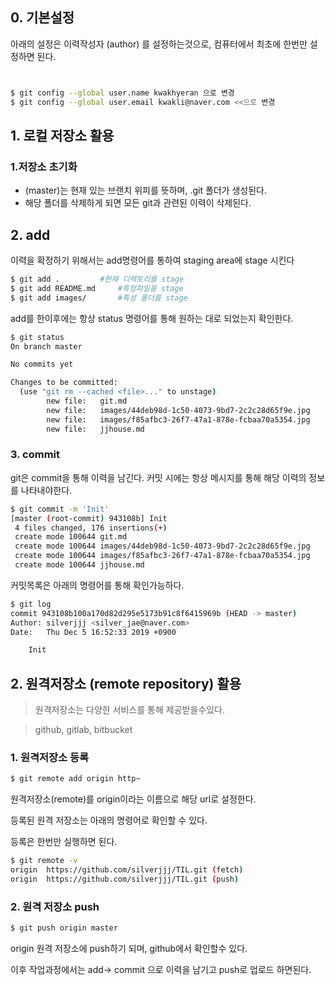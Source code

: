 ## 0. 기본설정

아래의 설정은 이력작성자 (author) 를 설정하는것으로, 컴퓨터에서 최초에 한번만 설정하면 된다.

```bash


$ git config --global user.name kwakhyeran 으로 변경
$ git config --global user.email kwakli@naver.com <<으로 변경


```

## 1. 로컬 저장소 활용

### 1.저장소 초기화





* (master)는 현재 있는 브랜치 위피를 뜻하며, .git 폴더가 생성된다.
* 해당 폴더를 삭제하게 되면 모든 git과 관련된 이력이 삭제된다.



## 2. add

이력을 확정하기 위해서는 add명령어를 통하여 staging area에 stage 시킨다



```bash
$ git add .			#현재 디렉토리를 stage
$ git add README.md		#특정파일을 stage
$ git add images/		#특성 폴더를 stage
```



add를 한이후에는 항상 status 명령어를 통해 원하는 대로 되었는지 확인한다.

```bash
$ git status
On branch master

No commits yet

Changes to be committed:
  (use "git rm --cached <file>..." to unstage)
        new file:   git.md
        new file:   images/44deb98d-1c50-4073-9bd7-2c2c28d65f9e.jpg
        new file:   images/f85afbc3-26f7-47a1-878e-fcbaa70a5354.jpg
        new file:   jjhouse.md

```

### 3. commit

git은 commit을 통해 이력을 남긴다. 커밋 시에는 항상 메시지를 통해 해당 이력의 정보를 나타내야한다.

```bash
$ git commit -m 'Init'
[master (root-commit) 943108b] Init
 4 files changed, 176 insertions(+)
 create mode 100644 git.md
 create mode 100644 images/44deb98d-1c50-4073-9bd7-2c2c28d65f9e.jpg
 create mode 100644 images/f85afbc3-26f7-47a1-878e-fcbaa70a5354.jpg
 create mode 100644 jjhouse.md

```

커밋목록은 아래의 명령어를 통해 확인가능하다.

```bash
$ git log
commit 943108b100a170d82d295e5173b91c8f6415969b (HEAD -> master)
Author: silverjjj <silver_jae@naver.com>
Date:   Thu Dec 5 16:52:33 2019 +0900

    Init
```



## 2. 원격저장소 (remote repository) 활용

> 원격저장소는 다양한 서비스를 통해 제공받을수있다.

> github, gitlab, bitbucket



### 1. 원격저장소 등록

```bash
$ git remote add origin http~
```

원격저장소(remote)를 origin이라는 이름으로 해당 url로 설정한다.

등록된 원격 저장소는 아래의 명령어로 확인할 수 있다.

등록은 한번만 실행하면 된다.

```bash
$ git remote -v
origin  https://github.com/silverjjj/TIL.git (fetch)
origin  https://github.com/silverjjj/TIL.git (push)

```



### 2. 원격 저장소 push

```bash
$ git push origin master
```

origin 원격 저장소에 push하기 되며, github에서 확인할수 있다.

이후 작업과정에서는 add-> commit 으로 이력을 남기고 push로 업로드 하면된다.